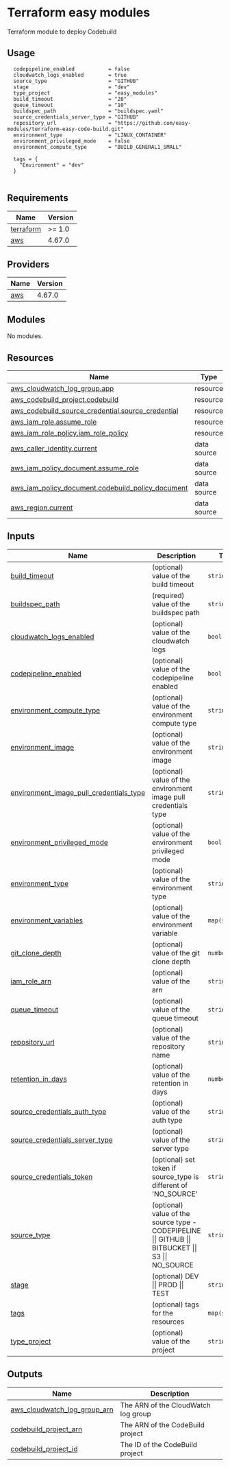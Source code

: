 # Terraform easy modules

Terraform module to deploy Codebuild

## Usage

```hcl
  codepipeline_enabled           = false
  cloudwatch_logs_enabled        = true
  source_type                    = "GITHUB"
  stage                          = "dev"
  type_project                   = "easy_modules"
  build_timeout                  = "20"
  queue_timeout                  = "10"
  buildspec_path                 = "buildspec.yaml"
  source_credentials_server_type = "GITHUB"
  repository_url                 = "https://github.com/easy-modules/terraform-easy-code-build.git"
  environment_type               = "LINUX_CONTAINER"
  environment_privileged_mode    = false
  environment_compute_type       = "BUILD_GENERAL1_SMALL"
  
  tags = {
    "Environment" = "dev"
  }
    
```
<!-- BEGINNING OF PRE-COMMIT-TERRAFORM DOCS HOOK -->
## Requirements

| Name | Version |
|------|---------|
| <a name="requirement_terraform"></a> [terraform](#requirement\_terraform) | >= 1.0 |
| <a name="requirement_aws"></a> [aws](#requirement\_aws) | 4.67.0 |

## Providers

| Name | Version |
|------|---------|
| <a name="provider_aws"></a> [aws](#provider\_aws) | 4.67.0 |

## Modules

No modules.

## Resources

| Name | Type |
|------|------|
| [aws_cloudwatch_log_group.app](https://registry.terraform.io/providers/hashicorp/aws/4.67.0/docs/resources/cloudwatch_log_group) | resource |
| [aws_codebuild_project.codebuild](https://registry.terraform.io/providers/hashicorp/aws/4.67.0/docs/resources/codebuild_project) | resource |
| [aws_codebuild_source_credential.source_credential](https://registry.terraform.io/providers/hashicorp/aws/4.67.0/docs/resources/codebuild_source_credential) | resource |
| [aws_iam_role.assume_role](https://registry.terraform.io/providers/hashicorp/aws/4.67.0/docs/resources/iam_role) | resource |
| [aws_iam_role_policy.iam_role_policy](https://registry.terraform.io/providers/hashicorp/aws/4.67.0/docs/resources/iam_role_policy) | resource |
| [aws_caller_identity.current](https://registry.terraform.io/providers/hashicorp/aws/4.67.0/docs/data-sources/caller_identity) | data source |
| [aws_iam_policy_document.assume_role](https://registry.terraform.io/providers/hashicorp/aws/4.67.0/docs/data-sources/iam_policy_document) | data source |
| [aws_iam_policy_document.codebuild_policy_document](https://registry.terraform.io/providers/hashicorp/aws/4.67.0/docs/data-sources/iam_policy_document) | data source |
| [aws_region.current](https://registry.terraform.io/providers/hashicorp/aws/4.67.0/docs/data-sources/region) | data source |

## Inputs

| Name | Description | Type | Default | Required |
|------|-------------|------|---------|:--------:|
| <a name="input_build_timeout"></a> [build\_timeout](#input\_build\_timeout) | (optional) value of the build timeout | `string` | `"20"` | no |
| <a name="input_buildspec_path"></a> [buildspec\_path](#input\_buildspec\_path) | (required) value of the buildspec path | `string` | `""` | no |
| <a name="input_cloudwatch_logs_enabled"></a> [cloudwatch\_logs\_enabled](#input\_cloudwatch\_logs\_enabled) | (optional) value of the cloudwatch logs | `bool` | `false` | no |
| <a name="input_codepipeline_enabled"></a> [codepipeline\_enabled](#input\_codepipeline\_enabled) | (optional) value of the codepipeline enabled | `bool` | `false` | no |
| <a name="input_environment_compute_type"></a> [environment\_compute\_type](#input\_environment\_compute\_type) | (optional) value of the environment compute type | `string` | `"BUILD_GENERAL1_SMALL"` | no |
| <a name="input_environment_image"></a> [environment\_image](#input\_environment\_image) | (optional) value of the environment image | `string` | `"aws/codebuild/amazonlinux2-x86_64-standard:4.0"` | no |
| <a name="input_environment_image_pull_credentials_type"></a> [environment\_image\_pull\_credentials\_type](#input\_environment\_image\_pull\_credentials\_type) | (optional) value of the environment image pull credentials type | `string` | `"CODEBUILD"` | no |
| <a name="input_environment_privileged_mode"></a> [environment\_privileged\_mode](#input\_environment\_privileged\_mode) | (optional) value of the environment privileged mode | `bool` | `"true"` | no |
| <a name="input_environment_type"></a> [environment\_type](#input\_environment\_type) | (optional) value of the environment type | `string` | `"LINUX_CONTAINER"` | no |
| <a name="input_environment_variables"></a> [environment\_variables](#input\_environment\_variables) | (optional) value of the environment variable | `map(string)` | <pre>{<br>  "TERRAFORM": "true"<br>}</pre> | no |
| <a name="input_git_clone_depth"></a> [git\_clone\_depth](#input\_git\_clone\_depth) | (optional) value of the git clone depth | `number` | `1` | no |
| <a name="input_iam_role_arn"></a> [iam\_role\_arn](#input\_iam\_role\_arn) | (optional) value of the arn | `string` | `""` | no |
| <a name="input_queue_timeout"></a> [queue\_timeout](#input\_queue\_timeout) | (optional) value of the queue timeout | `string` | `"10"` | no |
| <a name="input_repository_url"></a> [repository\_url](#input\_repository\_url) | (optional) value of the repository name | `string` | `"https://github.com/easy-modules/terraform-easy-code-build.git"` | no |
| <a name="input_retention_in_days"></a> [retention\_in\_days](#input\_retention\_in\_days) | (optional) value of the retention in days | `number` | `30` | no |
| <a name="input_source_credentials_auth_type"></a> [source\_credentials\_auth\_type](#input\_source\_credentials\_auth\_type) | (optional) value of the auth type | `string` | `"PERSONAL_ACCESS_TOKEN"` | no |
| <a name="input_source_credentials_server_type"></a> [source\_credentials\_server\_type](#input\_source\_credentials\_server\_type) | (optional) value of the server type | `string` | `"GITHUB"` | no |
| <a name="input_source_credentials_token"></a> [source\_credentials\_token](#input\_source\_credentials\_token) | (optional) set token if source\_type is different of 'NO\_SOURCE' | `string` | `"your-token-here"` | no |
| <a name="input_source_type"></a> [source\_type](#input\_source\_type) | (optional) value of the source type - CODEPIPELINE \|\| GITHUB \|\| BITBUCKET \|\| S3 \|\| NO\_SOURCE | `string` | `"GITHUB"` | no |
| <a name="input_stage"></a> [stage](#input\_stage) | (optional) DEV \|\| PROD \|\| TEST | `string` | `"dev"` | no |
| <a name="input_tags"></a> [tags](#input\_tags) | (optional) tags for the resources | `map(string)` | `{}` | no |
| <a name="input_type_project"></a> [type\_project](#input\_type\_project) | (optional) value of the project | `string` | `"demo"` | no |

## Outputs

| Name | Description |
|------|-------------|
| <a name="output_aws_cloudwatch_log_group_arn"></a> [aws\_cloudwatch\_log\_group\_arn](#output\_aws\_cloudwatch\_log\_group\_arn) | The ARN of the CloudWatch log group |
| <a name="output_codebuild_project_arn"></a> [codebuild\_project\_arn](#output\_codebuild\_project\_arn) | The ARN of the CodeBuild project |
| <a name="output_codebuild_project_id"></a> [codebuild\_project\_id](#output\_codebuild\_project\_id) | The ID of the CodeBuild project |
<!-- END OF PRE-COMMIT-TERRAFORM DOCS HOOK -->
